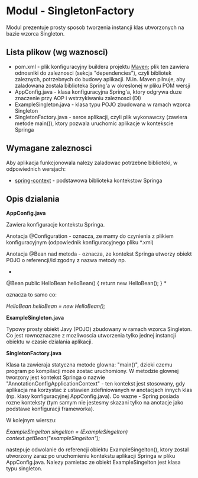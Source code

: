Modul - SingletonFactory
========================

Modul prezentuje prosty sposob tworzenia instancji klas utworzonych na bazie wzorca Singleton.


Lista plikow (wg waznosci)
--------------------------

 * pom.xml - plik konfiguracyjny buildera projektu [Maven](http://4programmers.net/Java/Maven#id-A-moe-by-tak-Maven); plik ten zawiera 
   odnosniki do zaleznosci (sekcja "dependencies"), czyli bibliotek zaleznych, potrzebnych do budowy aplikacji. M.in. Maven pilnuje, aby 
   zaladowana zostala biblioteka Spring'a w okreslonej w pliku POM wersji
 * AppConfig.java - klasa konfiguracyjna Spring'a, ktory odgrywa duze znaczenie przy AOP i wstrzykiwaniu zaleznosci (DI)
 * ExampleSingleton.java - klasa typu POJO zbudowana w ramach wzorca Singleton
 * SingletonFactory.java - serce aplikacji, czyli plik wykonawczy (zawiera metode main()), ktory pozwala uruchomic aplikacje w kontekscie Springa


Wymagane zaleznosci
-------------------

Aby aplikacja funkcjonowala nalezy zaladowac potrzebne biblioteki, w odpowiednich wersjach:

 * [spring-context](http://search.maven.org/#artifactdetails|org.springframework|spring-context|3.2.14.RELEASE|jar) - podstawowa biblioteka 
   kontekstow Springa


Opis dzialania
--------------

**AppConfig.java**

Zawiera konfiguracje kontekstu Springa.

Anotacja @Configuration - oznacza, ze mamy do czynienia z plikiem konfiguracyjnym (odpowiednik konfiguracyjnego pliku *.xml)

Anotacja @Bean nad metoda - oznacza, ze kontekst Springa utworzy obiekt POJO o referencji/id zgodny z nazwa metody np.

*
@Bean
public HelloBean helloBean() {
    return new HelloBean();
}
*

oznacza to samo co:

*HelloBean helloBean = new HelloBean();*


**ExampleSingleton.java**

Typowy prosty obiekt Javy (POJO) zbudowany w ramach wzorca Singleton. Co jest rownoznaczne z mozliwoscia utworzenia tylko jednej instancji obiektu 
w czasie dzialania aplikacji.


**SingletonFactory.java**

Klasa ta zawieraja statyczna metode glowna: "main()", dzieki czemu program po kompilacji moze zostac uruchomiony.
W metodzie glownej tworzony jest kontekst Springa o nazwie "AnnotationConfigApplicationContext" - ten kontekst jest stosowany, gdy aplikacja ma 
korzystac z ustawien zdefiniowanych w anotacjach innych klas (np. klasy konfiguracyjnej AppConfig.java). 
Co wazne - Spring posiada rozne konteksty (tym samym nie jestesmy skazani tylko na anotacje jako podstawe konfiguracji frameworka).

W kolejnym wierszu:

*ExampleSingelton singelton = (ExampleSingelton) context.getBean("exampleSingelton");*

nastepuje odwolanie do referencji obiektu ExampleSingelton(), ktory zostal utworzony zaraz po uruchomieniu kontekstu aplikacji Springa w 
pliku AppConfig.java. Nalezy pamietac ze obiekt ExampleSingelton jest klasa typu singleton.